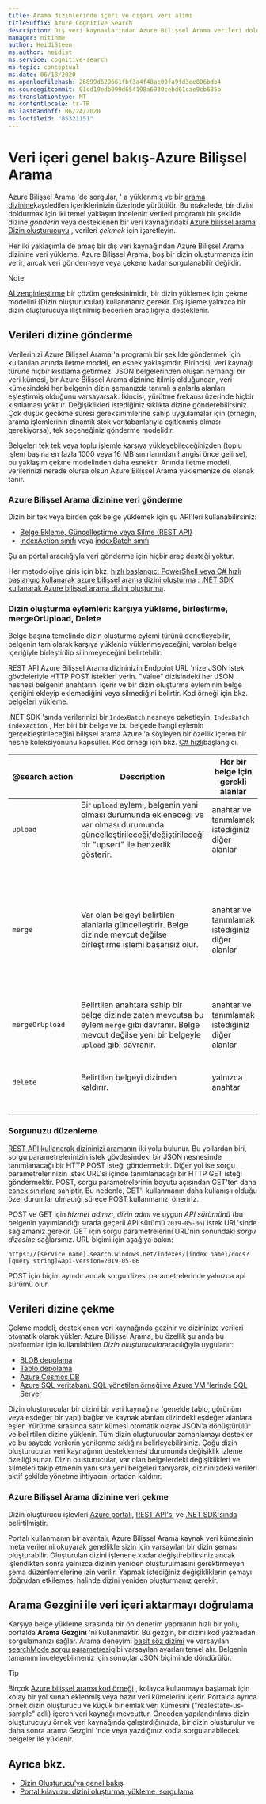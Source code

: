 ```yaml
---
title: Arama dizinlerinde içeri ve dışarı veri alımı
titleSuffix: Azure Cognitive Search
description: Dış veri kaynaklarından Azure Bilişsel Arama verileri doldurun ve dizine yükleyin.
manager: nitinme
author: HeidiSteen
ms.author: heidist
ms.service: cognitive-search
ms.topic: conceptual
ms.date: 06/18/2020
ms.openlocfilehash: 26899d629661fbf3a4f48ac09fa9fd3ee806bdb4
ms.sourcegitcommit: 01cd19edb099d654198a6930cebd61cae9cb685b
ms.translationtype: MT
ms.contentlocale: tr-TR
ms.lasthandoff: 06/24/2020
ms.locfileid: "85321151"
---
```

# <a name="data-import-overview---azure-cognitive-search"></a>Veri içeri genel bakış-Azure Bilişsel Arama

Azure Bilişsel Arama 'de sorgular, ' a yüklenmiş ve bir [arama dizinine](search-what-is-an-index.md)kaydedilen içeriklerinizin üzerinde yürütülür. Bu makalede, bir dizini doldurmak için iki temel yaklaşım incelenir: verileri programlı bir şekilde dizine *gönderin* veya desteklenen bir veri kaynağındaki [Azure bilişsel arama Dizin oluşturucuyu](search-indexer-overview.md) , verileri *çekmek* için işaretleyin.

Her iki yaklaşımla de amaç bir dış veri kaynağından Azure Bilişsel Arama dizinine veri yükleme. Azure Bilişsel Arama, boş bir dizin oluşturmanıza izin verir, ancak veri göndermeye veya çekene kadar sorgulanabilir değildir.

> [!NOTE]
> [AI zenginleştirme](cognitive-search-concept-intro.md) bir çözüm gereksinimidir, bir dizin yüklemek için çekme modelini (Dizin oluşturucular) kullanmanız gerekir. Dış işleme yalnızca bir dizin oluşturucuya iliştirilmiş becerileri aracılığıyla desteklenir.

## <a name="pushing-data-to-an-index"></a>Verileri dizine gönderme

Verilerinizi Azure Bilişsel Arama 'a programlı bir şekilde göndermek için kullanılan anında iletme modeli, en esnek yaklaşımdır. Birincisi, veri kaynağı türüne hiçbir kısıtlama getirmez. JSON belgelerinden oluşan herhangi bir veri kümesi, bir Azure Bilişsel Arama dizinine itilmiş olduğundan, veri kümesindeki her belgenin dizin şemanızda tanımlı alanlarla alanları eşleştirmiş olduğunu varsayarsak. İkincisi, yürütme frekansı üzerinde hiçbir kısıtlaması yoktur. Değişiklikleri istediğiniz sıklıkta dizine gönderebilirsiniz. Çok düşük gecikme süresi gereksinimlerine sahip uygulamalar için (örneğin, arama işlemlerinin dinamik stok veritabanlarıyla eşitlenmiş olması gerekiyorsa), tek seçeneğiniz gönderme modelidir.

Belgeleri tek tek veya toplu işlemle karşıya yükleyebileceğinizden (toplu işlem başına en fazla 1000 veya 16 MB sınırlarından hangisi önce gelirse), bu yaklaşım çekme modelinden daha esnektir. Anında iletme modeli, verilerinizi nerede olursa olsun Azure Bilişsel Arama yüklemenize de olanak tanır.

### <a name="how-to-push-data-to-an-azure-cognitive-search-index"></a>Azure Bilişsel Arama dizinine veri gönderme

Dizin bir tek veya birden çok belge yüklemek için şu API'leri kullanabilirsiniz:

+ [Belge Ekleme, Güncelleştirme veya Silme (REST API)](https://docs.microsoft.com/rest/api/searchservice/AddUpdate-or-Delete-Documents)
+ [indexAction sınıfı](https://docs.microsoft.com/dotnet/api/microsoft.azure.search.models.indexaction?view=azure-dotnet) veya [indexBatch sınıfı](https://docs.microsoft.com/dotnet/api/microsoft.azure.search.models.indexbatch?view=azure-dotnet) 

Şu an portal aracılığıyla veri gönderme için hiçbir araç desteği yoktur.

Her metodolojiye giriş için bkz. [hızlı başlangıç: PowerShell veya C# hızlı başlangıç kullanarak azure bilişsel arama dizini oluşturma](search-create-index-rest-api.md) [: .NET SDK kullanarak Azure bilişsel arama dizini oluşturma](search-get-started-dotnet.md).

<a name="indexing-actions"></a>

### <a name="indexing-actions-upload-merge-mergeorupload-delete"></a>Dizin oluşturma eylemleri: karşıya yükleme, birleştirme, mergeOrUpload, Delete

Belge başına temelinde dizin oluşturma eylemi türünü denetleyebilir, belgenin tam olarak karşıya yüklenip yüklenmeyeceğini, varolan belge içeriğiyle birleştirilip silinmeyeceğini belirtebilir.

REST API Azure Bilişsel Arama dizininizin Endpoint URL 'nize JSON istek gövdeleriyle HTTP POST istekleri verin. "Value" dizisindeki her JSON nesnesi belgenin anahtarını içerir ve bir dizin oluşturma eyleminin belge içeriğini ekleyip eklemediğini veya silmediğini belirtir. Kod örneği için bkz. [belgeleri yükleme](search-get-started-dotnet.md#load-documents).

.NET SDK 'sında verilerinizi bir `IndexBatch` nesneye paketleyin. `IndexBatch` `IndexAction` , Her biri bir belge ve bu belgede hangi eylemin gerçekleştirileceğini bilişsel arama Azure 'a söyleyen bir özellik içeren bir nesne koleksiyonunu kapsüller. Kod örneği için bkz. [C# hızlı](search-get-started-dotnet.md)başlangıcı.


| @search.action | Description | Her bir belge için gerekli alanlar | Notlar |
| -------------- | ----------- | ---------------------------------- | ----- |
| `upload` |Bir `upload` eylemi, belgenin yeni olması durumunda ekleneceği ve var olması durumunda güncelleştirileceği/değiştirileceği bir "upsert" ile benzerlik gösterir. |anahtar ve tanımlamak istediğiniz diğer alanlar |Var olan bir belgeyi güncelleştirirken/değiştirirken istekte belirtilmeyen herhangi bir alan `null` olarak ayarlanır. Bu durum, alan daha önce değersiz olmayan bir değere ayarlanmış olsa dahi gerçekleşir. |
| `merge` |Var olan belgeyi belirtilen alanlarla güncelleştirir. Belge dizinde mevcut değilse birleştirme işlemi başarısız olur. |anahtar ve tanımlamak istediğiniz diğer alanlar |Birleştirmede belirttiğiniz herhangi bir alan belgede var olan alanın yerini alır. .NET SDK 'sında bu, türünde alanlar içerir `DataType.Collection(DataType.String)` . REST API, bu, türünde alanlar içerir `Collection(Edm.String)` . Örneğin, belge `["budget"]` değerine sahip bir `tags` alanını içeriyorsa ve `tags` için `["economy", "pool"]` değeriyle bir birleştirme yürütürseniz `tags` alanının son değeri `["economy", "pool"]` olur. `["budget", "economy", "pool"]` olmayacaktır. |
| `mergeOrUpload` |Belirtilen anahtara sahip bir belge dizinde zaten mevcutsa bu eylem `merge` gibi davranır. Belge mevcut değilse yeni bir belgeyle `upload` gibi davranır. |anahtar ve tanımlamak istediğiniz diğer alanlar |- |
| `delete` |Belirtilen belgeyi dizinden kaldırır. |yalnızca anahtar |Anahtar alanı dışında belirttiğiniz tüm alanlar yoksayılır. Bir belgeden tek bir alanı kaldırmak istiyorsanız bunun yerine `merge` kullanıp alanı açık bir şekilde null olarak ayarlamanız yeterlidir. |

### <a name="formulate-your-query"></a>Sorgunuzu düzenleme

[REST API kullanarak dizininizi aramanın](https://docs.microsoft.com/rest/api/searchservice/Search-Documents) iki yolu bulunur. Bu yollardan biri, sorgu parametrelerinizin istek gövdesindeki bir JSON nesnesinde tanımlanacağı bir HTTP POST isteği göndermektir. Diğer yol ise sorgu parametrelerinizin istek URL'si içinde tanımlanacağı bir HTTP GET isteği göndermektir. POST, sorgu parametrelerinin boyutu açısından GET'ten daha [esnek sınırlara](https://docs.microsoft.com/rest/api/searchservice/Search-Documents) sahiptir. Bu nedenle, GET'i kullanmanın daha kullanışlı olduğu özel durumlar olmadığı sürece POST kullanmanızı öneririz.

POST ve GET için *hizmet adınızı*, *dizin adını* ve uygun *API sürümünü* (bu belgenin yayımlandığı sırada geçerli API sürümü `2019-05-06`) istek URL'sinde sağlamanız gerekir. GET için sorgu parametrelerini URL'nin sonundaki *sorgu dizesine* sağlarsınız. URL biçimi için aşağıya bakın:

    https://[service name].search.windows.net/indexes/[index name]/docs?[query string]&api-version=2019-05-06

POST için biçim aynıdır ancak sorgu dizesi parametrelerinde yalnızca api sürümü olur.

## <a name="pulling-data-into-an-index"></a>Verileri dizine çekme

Çekme modeli, desteklenen veri kaynağında gezinir ve dizininize verileri otomatik olarak yükler. Azure Bilişsel Arama, bu özellik şu anda bu platformlar için kullanılabilen *Dizin oluşturucular*aracılığıyla uygulanır:

+ [BLOB depolama](search-howto-indexing-azure-blob-storage.md)
+ [Tablo depolama](search-howto-indexing-azure-tables.md)
+ [Azure Cosmos DB](search-howto-index-cosmosdb.md)
+ [Azure SQL veritabanı, SQL yönetilen örneği ve Azure VM 'lerinde SQL Server](search-howto-connecting-azure-sql-database-to-azure-search-using-indexers.md)

Dizin oluşturucular bir dizini bir veri kaynağına (genelde tablo, görünüm veya eşdeğer bir yapı) bağlar ve kaynak alanları dizindeki eşdeğer alanlara eşler. Yürütme sırasında satır kümesi otomatik olarak JSON'a dönüştürülür ve belirtilen dizine yüklenir. Tüm dizin oluşturucular zamanlamayı destekler ve bu sayede verilerin yenilenme sıklığını belirleyebilirsiniz. Çoğu dizin oluşturucular veri kaynağının desteklemesi durumunda değişiklik izleme özelliği sunar. Dizin oluşturucular, var olan belgelerdeki değişiklikleri ve silmeleri takip etmenin yanı sıra yeni belgeleri tanıyarak, dizininizdeki verileri aktif şekilde yönetme ihtiyacını ortadan kaldırır. 


### <a name="how-to-pull-data-into-an-azure-cognitive-search-index"></a>Azure Bilişsel Arama dizinine veri çekme

Dizin oluşturucu işlevleri [Azure portalı](search-import-data-portal.md), [REST API'sı](/rest/api/searchservice/Indexer-operations) ve [.NET SDK'sında](/dotnet/api/microsoft.azure.search.indexersoperationsextensions) belirtilmiştir. 

Portalı kullanmanın bir avantajı, Azure Bilişsel Arama kaynak veri kümesinin meta verilerini okuyarak genellikle sizin için varsayılan bir dizin şeması oluşturabilir. Oluşturulan dizini işlenene kadar değiştirebilirsiniz ancak işlendikten sonra yalnızca dizinin yeniden oluşturulmasını gerektirmeyen şema düzenlemelerine izin verilir. Yapmak istediğiniz değişikliklerin şemayı doğrudan etkilemesi halinde dizini yeniden oluşturmanız gerekir. 

## <a name="verify-data-import-with-search-explorer"></a>Arama Gezgini ile veri içeri aktarmayı doğrulama

Karşıya belge yükleme sırasında bir ön denetim yapmanın hızlı bir yolu, portalda **Arama Gezgini** 'ni kullanmaktır. Bu gezgin, bir dizini kod yazmadan sorgulamanızı sağlar. Arama deneyimi [basit söz dizimi](/rest/api/searchservice/simple-query-syntax-in-azure-search) ve varsayılan [searchMode sorgu parametresi](/rest/api/searchservice/search-documents)gibi varsayılan ayarları temel alır. Belgenin tamamını inceleyebilmeniz için sonuçlar JSON biçiminde döndürülür.

> [!TIP]
> Birçok [Azure bilişsel arama kod örneği](https://github.com/Azure-Samples/?utf8=%E2%9C%93&query=search) , kolayca kullanmaya başlamak için kolay bir yol sunan eklenmiş veya hazır veri kümelerini içerir. Portalda ayrıca örnek dizin oluşturucu ve küçük bir emlak veri kümesini ("realestate-us-sample" adlı) içeren veri kaynağı mevcuttur. Önceden yapılandırılmış dizin oluşturucuyu örnek veri kaynağında çalıştırdığınızda, bir dizin oluşturulur ve daha sonra arama Gezgini 'nde veya yazdığınız kodla sorgulanabilecek belgeler ile yüklenir.

## <a name="see-also"></a>Ayrıca bkz.

+ [Dizin Oluşturucu’ya genel bakış](search-indexer-overview.md)
+ [Portal kılavuzu: dizini oluşturma, yükleme, sorgulama](search-get-started-portal.md)
